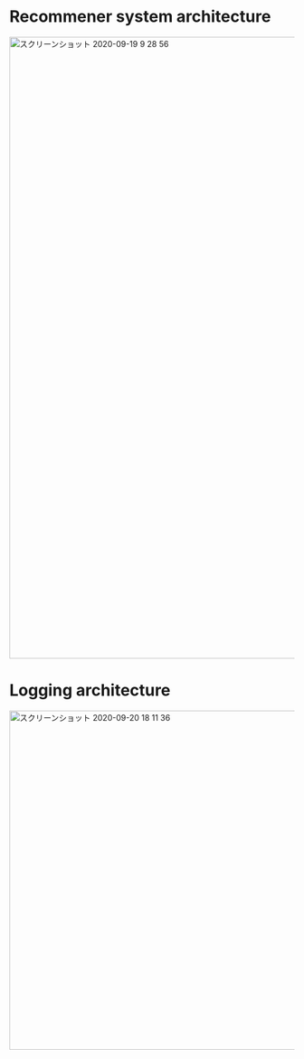 # Recommener system architecture

<img width="1100" alt="スクリーンショット 2020-09-19 9 28 56" src="https://user-images.githubusercontent.com/46510874/93654809-96aad480-fa5a-11ea-9605-d58fcb8ec687.png">

# Logging architecture

<img width="600" alt="スクリーンショット 2020-09-20 18 11 36" src="https://user-images.githubusercontent.com/46510874/93707843-ca761f00-fb6c-11ea-9c66-651a944dac6b.png">
